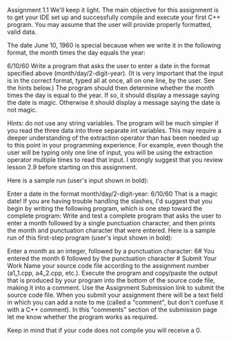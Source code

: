 Assignment 1.1
We'll keep it light. The main objective for this assignment is to get your IDE set up and successfully compile and execute your first C++ program. You may assume that the user will provide properly formatted, valid data.

The date June 10, 1960 is special because when we write it in the following format, the month times the day equals the year:

6/10/60
Write a program that asks the user to enter a date in the format specified above (month/day/2-digit-year). (It is very important that the input is in the correct format, typed all at once, all on one line, by the user. See the hints below.) The program should then determine whether the month times the day is equal to the year. If so, it should display a message saying the date is magic. Otherwise it should display a message saying the date is not magic.

Hints: do not use any string variables. The program will be much simpler if you read the three data into three separate int variables. This may require a deeper understanding of the extraction operator than has been needed up to this point in your programming experience. For example, even though the user will be typing only one line of input, you will be using the extraction operator multiple times to read that input. I strongly suggest that you review lesson 2.9 before starting on this assignment.

Here is a sample run (user's input shown in bold):

Enter a date in the format month/day/2-digit-year: 6/10/60
That is a magic date!
If you are having trouble handling the slashes, I'd suggest that you begin by writing the following program, which is one step toward the complete program: Write and test a complete program that asks the user to enter a month followed by a single punctuation character, and then prints the month and punctuation character that were entered. Here is a sample run of this first-step program (user's input shown in bold):

Enter a month as an integer, followed by a punctuation character: 6#
You entered the month 6 followed by the punctuation character #
Submit Your Work
Name your source code file according to the assignment number (a1_1.cpp, a4_2.cpp, etc.). Execute the program and copy/paste the output that is produced by your program into the bottom of the source code file, making it into a comment. Use the Assignment Submission link to submit the source code file. When you submit your assignment there will be a text field in which you can add a note to me (called a "comment", but don't confuse it with a C++ comment). In this "comments" section of the submission page let me know whether the program works as required.

Keep in mind that if your code does not compile you will receive a 0.
